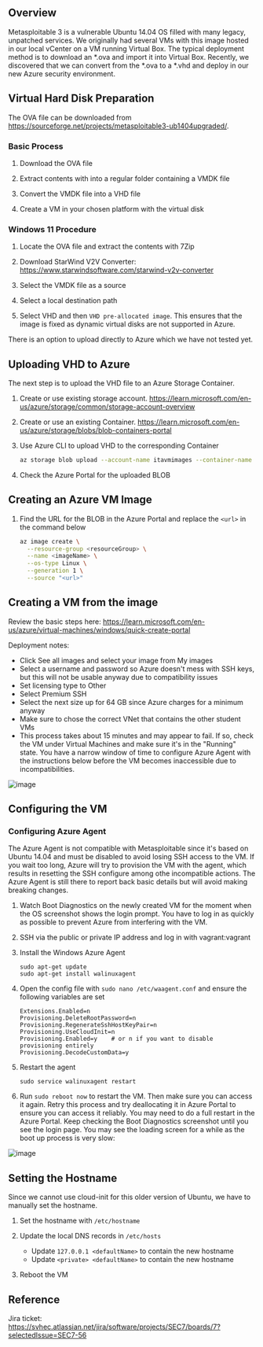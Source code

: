 ## Overview
Metasploitable 3 is a vulnerable Ubuntu 14.04 OS filled with many legacy, unpatched services. We originally had several VMs with this image hosted in our local vCenter on a VM running Virtual Box. The typical deployment method is to download an *.ova and import it into Virtual Box. Recently, we discovered that we can convert from the *.ova to a *.vhd and deploy in our new Azure security environment.

## Virtual Hard Disk Preparation
The OVA file can be downloaded from https://sourceforge.net/projects/metasploitable3-ub1404upgraded/.

### Basic Process
1. Download the OVA file

1. Extract contents with into a regular folder containing a VMDK file

1. Convert the VMDK file into a VHD file

1. Create a VM in your chosen platform with the virtual disk

### Windows 11 Procedure
1. Locate the OVA file and extract the contents with 7Zip

1. Download StarWind V2V Converter: https://www.starwindsoftware.com/starwind-v2v-converter

1. Select the VMDK file as a source

1. Select a local destination path

1. Select VHD and then `VHD pre-allocated image`. This ensures that the image is fixed as dynamic virtual disks are not supported in Azure.

There is an option to upload directly to Azure which we have not tested yet.

## Uploading VHD to Azure
The next step is to upload the VHD file to an Azure Storage Container.

1. Create or use existing storage account. https://learn.microsoft.com/en-us/azure/storage/common/storage-account-overview

1. Create or use an existing Container. https://learn.microsoft.com/en-us/azure/storage/blobs/blob-containers-portal

1. Use Azure CLI to upload VHD to the corresponding Container

    ```bash
    az storage blob upload --account-name itavmimages --container-name vm-images --name metasploitable3-ubuntu1404.vhd --type page --file D:\Metasploitable3-ub1404-disk001.vhd
    ```
1. Check the Azure Portal for the uploaded BLOB

## Creating an Azure VM Image

1. Find the URL for the BLOB in the Azure Portal and replace the `<url>` in the command below
    ```bash
    az image create \
      --resource-group <resourceGroup> \
      --name <imageName> \
      --os-type Linux \
      --generation 1 \
      --source "<url>"
    ```

## Creating a VM from the image
Review the basic steps here: https://learn.microsoft.com/en-us/azure/virtual-machines/windows/quick-create-portal

Deployment notes:
- Click See all images and select your image from My images
- Select a username and password so Azure doesn't mess with SSH keys, but this will not be usable anyway due to compatibility issues
- Set licensing type to Other
- Select Premium SSH
- Select the next size up for 64 GB since Azure charges for a minimum anyway
- Make sure to chose the correct VNet that contains the other student VMs
- This process takes about 15 minutes and may appear to fail. If so, check the VM under Virtual Machines and make sure it's in the "Running" state. You have a narrow window of time to configure Azure Agent with the instructions below before the VM becomes inaccessible due to incompatibilities.

![image](https://github.com/user-attachments/assets/1fdd782f-ae28-4502-bec2-328a1f3e6a21)

## Configuring the VM

### Configuring Azure Agent
The Azure Agent is not compatible with Metasploitable since it's based on Ubuntu 14.04 and must be disabled to avoid losing SSH access to the VM. If you wait too long, Azure will try to provision the VM with the agent, which results in resetting the SSH configure among othe incompatible actions. The Azure Agent is still there to report back basic details but will avoid making breaking changes.

1. Watch Boot Diagnostics on the newly created VM for the moment when the OS screenshot shows the login prompt. You have to log in as quickly as possible to prevent Azure from interfering with the VM.

1. SSH via the public or private IP address and log in with vagrant:vagrant

1. Install the Windows Azure Agent

    ```
    sudo apt-get update
    sudo apt-get install walinuxagent
    ```
1. Open the config file with `sudo nano /etc/waagent.conf` and ensure the following variables are set

    ```
    Extensions.Enabled=n
    Provisioning.DeleteRootPassword=n
    Provisioning.RegenerateSshHostKeyPair=n
    Provisioning.UseCloudInit=n
    Provisioning.Enabled=y    # or n if you want to disable provisioning entirely
    Provisioning.DecodeCustomData=y
    ```

1. Restart the agent

    ```
    sudo service walinuxagent restart
    ```

1. Run `sudo reboot now` to restart the VM. Then make sure you can access it again. Retry this process and try deallocating it in Azure Portal to ensure you can access it reliably. You may need to do a full restart in the Azure Portal. Keep checking the Boot Diagnostics screenshot until you see the login page. You may see the loading screen for a while as the boot up process is very slow:

![image](https://github.com/user-attachments/assets/34b6cbae-86ce-4b5d-a292-24fca7de8cff)


## Setting the Hostname
Since we cannot use cloud-init for this older version of Ubuntu, we have to manually set the hostname.

1. Set the hostname with `/etc/hostname`

1. Update the local DNS records in `/etc/hosts`

    - Update `127.0.0.1 <defaultName>` to contain the new hostname
    - Update `<private> <defaultName>` to contain the new hostname
  
1. Reboot the VM

## Reference
Jira ticket: https://svhec.atlassian.net/jira/software/projects/SEC7/boards/7?selectedIssue=SEC7-56
